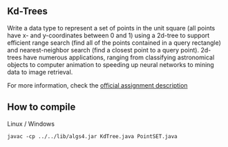 ## Kd-Trees
Write a data type to represent a set of points in the unit square (all points have x- and y-coordinates between 0 and 1) using a 2d-tree to support efficient range search (find all of the points contained in a query rectangle) and nearest-neighbor search (find a closest point to a query point). 2d-trees have numerous applications, ranging from classifying astronomical objects to computer animation to speeding up neural networks to mining data to image retrieval.

For more information, check the [official assignment description](https://coursera.cs.princeton.edu/algs4/assignments/kdtree/specification.php)

## How to compile
Linux / Windows
```
javac -cp ../../lib/algs4.jar KdTree.java PointSET.java
```